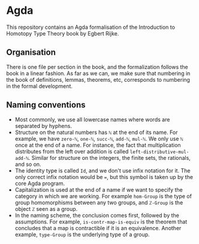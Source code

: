 # Agda

This repository contains an Agda formalisation of the Introduction to Homotopy Type Theory book by Egbert Rijke. 

## Organisation

There is one file per section in the book, and the formalization follows the book in a linear fashion. As far as we can, we make sure that numbering in the book of definitions, lemmas, theorems, etc, corresponds to numbering in the formal development.

## Naming conventions

* Most commonly, we use all lowercase names where words are separated by hyphens.
* Structure on the natural numbers has `ℕ` at the end of its name. For example, we have `zero-ℕ`, `one-ℕ`, `succ-ℕ`, `add-ℕ`, `mul-ℕ`. We only use `ℕ` once at the end of a name. For instance, the fact that multiplication distributes from the left over addition is called `left-distributive-mul-add-ℕ`. Similar for structure on the integers, the finite sets, the rationals, and so on.
* The identity type is called `Id`, and we don't use infix notation for it. The only correct infix notation would be `=`, but this symbol is taken up by the core Agda program. 
* Capitalization is used at the end of a name if we want to specify the category in which we are working. For example `hom-Group` is the type of group homomorphisms between any two groups, and `ℤ-Group` is the object `ℤ` seen as a group.
* In the naming scheme, the conclusion comes first, followed by the assumptions. For example, `is-contr-map-is-equiv` is the theorem that concludes that a map is contractible if it is an equivalence. Another example, `type-Group` is the underlying type of a group.
